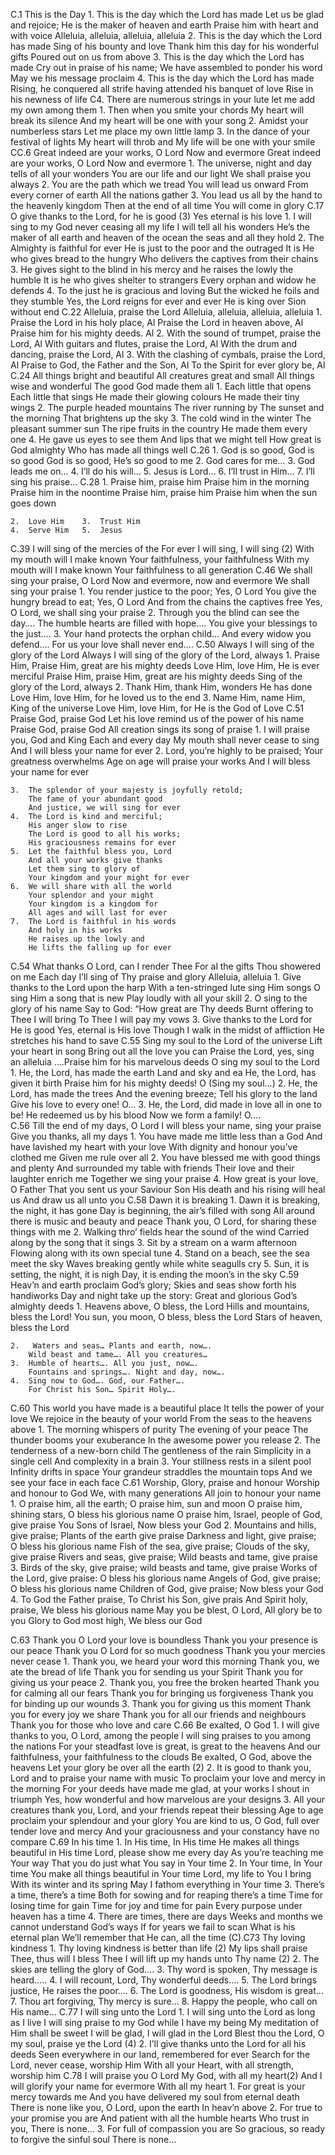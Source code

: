 C.1	This is the Day
	1.	This is the day which the Lord has made
		Let us be glad and rejoice;
		He is the maker of heaven and earth
		Praise him with heart and with voice
		Alleluia, alleluia, alleluia, alleluia
	2.	This is the day which the Lord has made
		Sing of his bounty and love
		Thank him this day for his wonderful gifts
		Poured out on us from above
	3.	This is the day which the Lord has made
		Cry out in praise of his name;
		We have assembled to ponder his word
		May we his message proclaim
	4.	This is the day which the Lord has made
		Rising, he conquered all strife
		having attended his banquet of love
		Rise in his newness of life
C4.	There are numerous strings in your lute
	let me add my own among them
	1.	Then when you smite your chords
		My heart will break its silence
		And my heart will be one with your song
	2.	Amidst your numberless stars
		Let me place my own little lamp
	3.	In the dance of your festival of lights
		My heart will throb and 
		My life will be one with your smile	
CC.6	Great indeed are your works, O Lord
	Now and evermore
	Great indeed are your works, O Lord
	Now and evermore
	1.	The universe, night and day
		tells of all your wonders
		You are our life and our light
		We shall praise you always
	2.	You are the path which we tread
		You will lead us onward
		From every corner of earth
		All the nations gather
	3.	You lead us all by the hand
		to the heavenly kingdom
		Then at the end of all time
		You will come in glory
C.17	O give thanks to the Lord, for he is good (3)
	Yes eternal is his love
	1.	I will sing to my God never ceasing
		all my life I will tell all his wonders
		He’s the maker of all earth and heaven
		of the ocean the seas and all they hold
	2.	The Almighty is faithful for ever
		He is just to the poor and the outraged
		It is He who gives bread to the hungry
		Who delivers the captives from their chains
	3.	He gives sight to the blind in his mercy
		and he raises the lowly the humble
		It is he who gives shelter to strangers
		Every orphan and widow he defends
	4.	To the just he is gracious and loving
		But the wicked he foils and they stumble
		Yes, the Lord reigns for ever and ever
		He is king over Sion without end
C.22	Alleluia, praise the Lord
	Alleluia, alleluia, alleluia, alleluia
	1.	Praise the Lord in his holy place, Al
		Praise the Lord in heaven above, Al
		Praise him for his mighty deeds. Al
	2.	With the sound of trumpet, praise the Lord, Al
		With guitars and flutes, praise the Lord, Al
		With the drum and dancing, praise the Lord, Al
	3.	With the clashing of cymbals, praise the Lord, Al
		Praise to God, the Father and the Son, Al
		To the Spirit for ever glory be, Al
C.24	All things bright and beautiful
	All creatures great and small
	All things wise and wonderful
	The good God made them all
	1.	Each little that opens
		Each little that sings
		He made their glowing colours
		He made their tiny wings
	2.	The purple headed mountains
		The river running by
		The sunset and the morning
		That brightens up the sky
	3.	The cold wind in the winter
		The pleasant summer sun
		The ripe fruits in the country
		He made them every one
	4.	He gave us eyes to see them
		And lips that we might tell
		How great is God almighty
		Who has made all things well
C.26	1.	God is so good, God is so good
		God is so good, He’s so good to me
	2.	God cares for me…
	3.	God leads me on…
	4.	I’ll do his will…
	5.	Jesus is Lord…
	6.	I’ll trust in Him…
	7.	I’ll sing his praise…
C.28	1.	Praise him, praise him
		Praise him in the morning
		Praise him in the noontime
		Praise him, praise him
		Praise him when the sun goes down
		
	2.	Love Him	3.	Trust Him
	4.	Serve Him	5.	Jesus
C.39	I will sing of the mercies of the 
		For ever I will sing, I will sing (2)
		With my mouth will I make known
		Your faithfulness, your faithfulness
		With my mouth will I make known
		Your faithfulness to all generation
C.46	We shall sing your praise, O Lord
		Now and evermore, now and evermore
		We shall sing your praise
	1.	You render justice to the poor; Yes, O Lord
		You give the hungry bread to eat; Yes, O Lord
		And from the chains the captives free
		Yes, O Lord, we shall sing your praise
	2.	Through you the blind can see the day….
		The humble hearts are filled with hope….
		You give your blessings to the just….
	3.	Your hand protects the orphan child…
		And  every widow you defend….
		For us your love shall never end….
C.50	Always I will sing of the glory of the Lord
		Always I will sing of the glory of the Lord, always
	1.	Praise Him, Praise Him, great are his mighty deeds
		Love Him, love Him, He is ever merciful
		Praise Him, praise Him, great are his mighty deeds
		Sing of the glory of the Lord, always
	2.	Thank Him, thank Him, wonders He has done
		Love Him, love Him, for he loved us to the end
	3.	Name Him, name Him, King of the universe
		Love Him, love Him, for He is the God of Love
C.51		Praise God, praise God
		Let his love remind us of the power of his name
		Praise God, praise God
		All creation sings its song of praise
	1.	I will praise you, God and King
		Each and every day
		My mouth shall never cease to sing
		And I will bless your name for ever
	2.	Lord, you’re highly to be praised;
		Your greatness overwhelms
		Age on age will praise your works
		And I will bless your name for ever
	
	3.	The splendor of your majesty is joyfully retold;
		The fame of your abundant good
		And justice, we will sing for ever
	4.	The Lord is kind and merciful;
		His anger slow to rise
		The Lord is good to all his works;
		His graciousness remains for ever
	5.	Let the faithful bless you, Lord
		And all your works give thanks
		Let them sing to glory of 
		Your kingdom and your might for ever
	6.	We will share with all the world
		Your splendor and your might
		Your kingdom is a kingdom for
		All ages and will last for ever
	7.	The Lord is faithful in his words
		And holy in his works
		He raises up the lowly and
		He lifts the falling up for ever
C.54	What thanks O Lord, can I render Thee
		For al the gifts Thou showered on me
		Each day I’ll sing of Thy praise and glory
		Alleluia, alleluia
	1.	Give thanks to the Lord upon the harp
		With a ten-stringed lute sing Him songs
		O sing Him a song that is new
		Play loudly with all your skill
	2.	O sing to the glory of his name
		Say to God: “How great are Thy deeds
		Burnt offering to Thee I will bring
		To Thee I will pay my vows
	3.	Give thanks to the Lord for He is good
		Yes, eternal is His love
		Though I walk in the midst of affliction
		He stretches his hand to save
C.55	Sing my soul to the Lord of the universe
		Lift your heart in song
		Bring out all the love you can
		Praise the Lord, yes, sing an alleluia
		….Praise him for his marvelous deeds
		O sing my soul to the Lord
	1.	He, the Lord, has made the earth
		Land and sky and ea
		He, the Lord, has given it birth
		Praise him for his mighty deeds! O
		(Sing my soul…)
	2.	He, the Lord, has made the trees
		And the evening breeze;
		Tell his glory to the land
		Give his love to every one! O…
	3.	He, the Lord, did made in love
		all in one to be!
		He redeemed us by his blood
		Now we form a family! O….	
C.56	Till the end of my days, O Lord
		I will bless your name, sing your praise
		Give you thanks, all my days
	1.	You have made me little less than a God
		And have lavished my heart with your love
		With dignity and honour you’ve clothed me
		Given me rule over all
	2.	You have blessed me with good things and plenty
		And surrounded my table with friends
		Their love and their laughter enrich me
		Together we sing your praise
	4.	How great is your love, O Father
		That you sent us your Saviour Son
		His death and his rising will heal us
		And draw us all unto you
C.58	Dawn it is breaking
	1.	Dawn it is breaking, the night, it has gone
		Day is beginning, the air’s filled with song
		All around there is music and beauty and peace
		Thank you, O Lord, for sharing these things with me
	2.	Walking thro’ fields hear the sound of the wind
		Carried along by the song that it sings
	3.	Sit by a stream on a warm afternoon
		Flowing along with its own special tune
	4.	Stand on a beach, see the sea meet the sky
		Waves breaking gently while white seagulls cry
	5.	Sun, it is setting, the night, it is nigh
		Day, it is ending the moon’s in the sky
C.59	Heav’n and earth proclaim God’s glory;
		Skies and seas show forth his handiworks
		Day and night take up the story:
		Great and glorious God’s almighty deeds
	1.	Heavens above, O bless, the Lord
		Hills and mountains, bless the Lord!
		You sun, you moon, O bless, bless the Lord
		Stars of heaven, bless the Lord
		
	2.	 Waters and seas… Plants and earth, now….
		Wild beast and tame…. All you creatures…
	3.	Humble of hearts…. All you just, now….
		Fountains and springs…. Night and day, now….
	4.	Sing now to God…. God, our Father….
		For Christ his Son… Spirit Holy….	
C.60	This world you have made is a beautiful place
		It tells the power of your love
		We rejoice in the beauty of your world
		From the seas to the heavens above
	1.	The morning whispers of purity
		The evening of your peace
		The thunder booms your exuberance
		In the awesome power you release
	2.	The tenderness of a new-born child
		The gentleness of the rain
		Simplicity in a single cell
		And complexity in a brain
	3.	Your stillness rests in a silent pool
		Infinity drifts in space
		Your grandeur straddles the mountain tops
		And we see your face in each face
C.61	Worship, Glory, praise and honour
		Worship and honour to God
		We, with many generations
		All join to honour your name
	1.	O praise him, all the earth; O praise him, sun and moon
		O praise him, shining stars, O bless his glorious name
		O praise him, Israel, people of God, give praise
		You Sons of Israel, Now bless your God
	2.	Mountains and hills, give praise; Plants of the earth give praise
		Darkness and light, give praise; O bless his glorious name
		Fish of the sea, give praise; Clouds of the sky, give praise
		Rivers and seas, give praise; Wild beasts and tame, give praise
	3.	Birds of the sky, give praise; wild beasts and tame, give praise
		Works of the Lord, give praise: O bless his glorious name
		Angels of God, give praise; O bless his glorious name
		Children of God, give praise; Now bless your God
	4.	To God the Father praise, To Christ his Son, give prais
		And Spirit holy, praise, We bless his glorious name
		May you be blest, O Lord, All glory be to you
		Glory to God most high, We bless our God
		
C.63	Thank you O Lord your love is boundless
		Thank you your presence is our peace
		Thank you O Lord for so much goodness
		Thank you your mercies never cease
	1.	Thank you, we heard your word this morning
		Thank you, we ate the bread of life
		Thank you for sending us your Spirit
		Thank you for giving us your peace
	2.	Thank you, you free the broken hearted
		Thank you for calming all our fears
		Thank you for bringing us forgiveness
		Thank you for binding up our wounds
	3.	Thank you for giving us this moment
		Thank you for every joy we share
		Thank you for all our friends and neighbours
		Thank you for those who love and care
C.66	Be exalted, O God
	1.	I will give thanks to you, O Lord, among the people
		I will sing praises to you among the nations
		For your steadfast love is great, is great to the heavens
		And our faithfulness, your faithfulness to the clouds
		Be exalted, O God, above the heavens
		Let your glory be over all the earth (2)
	2.	It is good to thank you, Lord and to praise your name with music
		To proclaim your love and mercy in the morning
		For your deeds have made me glad, at your works I shout in triumph
		Yes, how wonderful and how marvelous are your designs
	3.	All your creatures thank you, Lord, and your friends repeat their blessing
		Age to age proclaim your splendour and your glory
		You are kind to us, O God, full over tender love and mercy
		And your graciousness and your constancy have no compare 
C.69	In his time
	1.	In His time, In His time
He makes all things beautiful in His time
Lord, please show me every day
As you’re teaching me Your way
That you do just what You say in Your time
2.         In Your time, In Your time
		You make all things beautiful in Your time
		Lord, my life to You I bring
		With its winter and its spring
		May I fathom everything in Your time
3.         There’s a time, there’s a time
		Both for sowing and for reaping there’s a time
		Time for losing time for gain
		Time for joy and time for pain
		Every purpose under heaven has a time
4.		There are times, there are days
		Weeks and months we cannot understand God’s ways
		If for years we fail to scan
		What is his eternal plan
		We’ll remember that He can, all the time
(C).C73	Thy loving kindness
	1.	Thy loving kindness is better than life (2)
		My lips shall praise Thee, thus will I bless Thee
		I will lift up my hands unto Thy name (2)
	2.	The skies are telling the glory of God….
	3.	Thy word is spoken, Thy message is heard…..
	4.	I will recount, Lord, Thy wonderful deeds….
	5.	The Lord brings justice, He raises the poor….
	6.	The Lord is goodness, His wisdom is great…
	7.	Thou art forgiving, Thy mercy is sure…
	8.	Happy the people, who call on His name…
C.77	I will sing unto the Lord
	1.	I will sing unto the Lord as long as I live
		I will sing praise to my God while I have my being
		My meditation of Him shall be sweet
		I will be glad, I will glad in the Lord
		Blest thou the Lord, O my soul, praise ye the Lord (4)
	2.	I’ll give thanks unto the Lord for all his deeds
		Seen everywhere in our land, remembered for ever
		Search for the Lord, never cease, worship Him
		With all your Heart, with all strength, worship him
C.78	I will praise you O Lord My God, with all my heart(2)
		And I will glorify your name for evermore
		With all my heart
	1.	For great is your mercy towards me
		And you have delivered my soul from eternal death
		There is none like you, O Lord, upon the earth
		In heav’n above
	2.	For true to your promise you are
		And patient with all the humble hearts
		Who trust in you, There is none…
	3.	For full of compassion you are
		So gracious, so ready to forgive the sinful soul
		There is none…